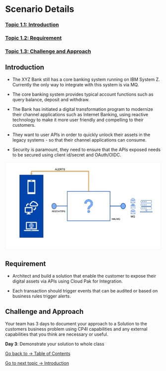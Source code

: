 # Scenario Details

### [Topic 1.1: Introduction](README.md#introduction)
### [Topic 1.2: Requirement](README.md#requirement)
### [Topic 1.3: Challenge and Approach](README.md#challenge-and-approach)

## Introduction

- The XYZ Bank still has a core banking system running on IBM System Z. Currently the only way to integrate with this system is via MQ.

- The core banking system provides typical account functions such as query balance, deposit and withdraw. 

- The Bank has initiated a digital transformation program to modernize their channel applications such as Internet  Banking, using reactive technology to make it more user friendly and compelling to their customers.

- They want to user APIs in order to  quickly unlock their assets in the legacy systems - so that their channel applications can consume.

- Security is paramount, they need to ensure that the APIs exposed needs to be secured using client id/secret and OAuth/OIDC.

![Scenario 2](img/01-scenario2-diagram.png)

## Requirement

- Architect and build a solution that enable the customer to expose their digital assets via APIs using Cloud Pak for Integration.

- Each transaction should trigger events that can be audited or based on business rules trigger alerts.

## Challenge and Approach

Your team has 3 days to document your approach to a Solution to the customers business problem using CP4I capabilities and any external capabilities that you think are necessary or useful.

**Day 3**: Demonstrate your solution to whole class

[Go back to -> Table of Contents](../README.md)

[Go to next topic -> Introduction](../Introduction/README.md)
